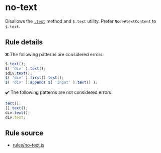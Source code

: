 # no-text

Disallows the [`.text`](https://api.jquery.com/text/) method and `$.text` utility. Prefer `Node#textContent` to `$.text`.

## Rule details

❌ The following patterns are considered errors:
```js
$.text();
$( 'div' ).text();
$div.text();
$( 'div' ).first().text();
$( 'div' ).append( $( 'input' ).text() );
```

✔️ The following patterns are not considered errors:
```js
text();
[].text();
div.text();
div.text;
```
## Rule source

* [rules/no-text.js](../rules/no-text.js)
